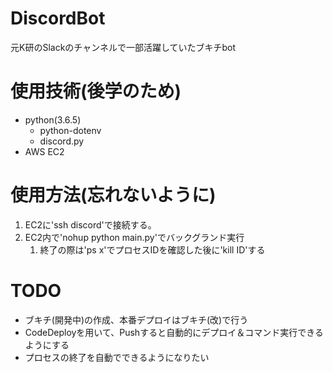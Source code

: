 # DiscordBot
元K研のSlackのチャンネルで一部活躍していたブキチbot


# 使用技術(後学のため)
* python(3.6.5)
    * python-dotenv
    * discord.py
* AWS EC2
# 使用方法(忘れないように)
1. EC2に'ssh discord'で接続する。
1. EC2内で'nohup python main.py'でバックグランド実行  
    1. 終了の際は'ps x'でプロセスIDを確認した後に'kill ID'する
# TODO
* ブキチ(開発中)の作成、本番デプロイはブキチ(改)で行う
* CodeDeployを用いて、Pushすると自動的にデプロイ＆コマンド実行できるようにする
* プロセスの終了を自動でできるようになりたい